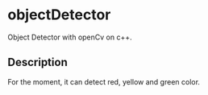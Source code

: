# objectDetector
Object Detector with openCv on c++.

## Description
For the moment, it can detect red, yellow and green color. 
